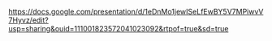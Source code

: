 https://docs.google.com/presentation/d/1eDnMo1jewISeLfEwBY5V7MPiwvV7Hyvz/edit?usp=sharing&ouid=111001823572041023092&rtpof=true&sd=true
